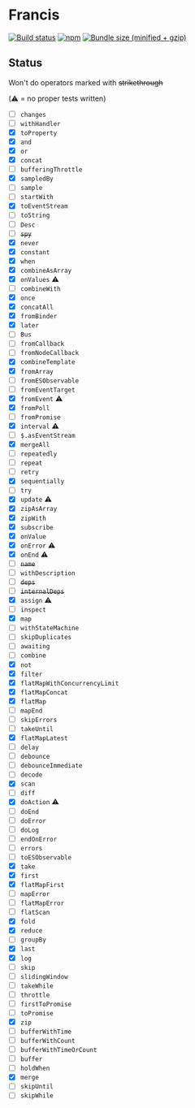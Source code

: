 # Francis

[![Build status](https://img.shields.io/travis/milankinen/francis/master.svg?style=flat-square)](https://travis-ci.org/milankinen/francis)
[![npm](https://img.shields.io/npm/v/francis.svg?style=flat-square)](https://www.npmjs.com/package/francis)
[![Bundle size (minified + gzip)](https://img.shields.io/bundlephobia/minzip/francis.svg?style=flat-square)](https://bundlephobia.com/result?p=francis)

## Status

Won't do operators marked with ~~strikethrough~~

(:warning: = no proper tests written)

- [ ] `changes`
- [ ] `withHandler`
- [x] `toProperty`
- [x] `and`
- [x] `or`
- [x] `concat`
- [ ] `bufferingThrottle`
- [x] `sampledBy`
- [ ] `sample`
- [ ] `startWith`
- [x] `toEventStream`
- [ ] `toString`
- [ ] `Desc`
- [ ] ~~`spy`~~
- [x] `never`
- [x] `constant`
- [x] `when`
- [x] `combineAsArray`
- [x] `onValues` :warning:
- [ ] `combineWith`
- [x] `once`
- [x] `concatAll`
- [x] `fromBinder`
- [x] `later`
- [ ] `Bus`
- [ ] `fromCallback`
- [ ] `fromNodeCallback`
- [x] `combineTemplate`
- [x] `fromArray`
- [ ] `fromESObservable`
- [ ] `fromEventTarget`
- [x] `fromEvent` :warning:
- [x] `fromPoll`
- [ ] `fromPromise`
- [x] `interval` :warning:
- [ ] `$.asEventStream`
- [x] `mergeAll`
- [ ] `repeatedly`
- [ ] `repeat`
- [ ] `retry`
- [x] `sequentially`
- [ ] `try`
- [x] `update` :warning:
- [x] `zipAsArray`
- [x] `zipWith`
- [x] `subscribe`
- [x] `onValue`
- [x] `onError` :warning:
- [x] `onEnd` :warning:
- [ ] ~~`name`~~
- [ ] `withDescription`
- [ ] ~~`deps`~~
- [ ] ~~`internalDeps`~~
- [x] `assign` :warning:
- [ ] `inspect`
- [x] `map`
- [ ] `withStateMachine`
- [ ] `skipDuplicates`
- [ ] `awaiting`
- [ ] `combine`
- [x] `not`
- [x] `filter`
- [x] `flatMapWithConcurrencyLimit`
- [x] `flatMapConcat`
- [x] `flatMap`
- [ ] `mapEnd`
- [ ] `skipErrors`
- [ ] `takeUntil`
- [x] `flatMapLatest`
- [ ] `delay`
- [ ] `debounce`
- [ ] `debounceImmediate`
- [ ] `decode`
- [x] `scan`
- [ ] `diff`
- [x] `doAction` :warning:
- [ ] `doEnd`
- [ ] `doError`
- [ ] `doLog`
- [ ] `endOnError`
- [ ] `errors`
- [ ] `toESObservable`
- [x] `take`
- [x] `first`
- [x] `flatMapFirst`
- [ ] `mapError`
- [ ] `flatMapError`
- [ ] `flatScan`
- [x] `fold`
- [x] `reduce`
- [ ] `groupBy`
- [x] `last`
- [x] `log`
- [ ] `skip`
- [ ] `slidingWindow`
- [ ] `takeWhile`
- [ ] `throttle`
- [ ] `firstToPromise`
- [ ] `toPromise`
- [x] `zip`
- [ ] `bufferWithTime`
- [ ] `bufferWithCount`
- [ ] `bufferWithTimeOrCount`
- [ ] `buffer`
- [ ] `holdWhen`
- [x] `merge`
- [ ] `skipUntil`
- [ ] `skipWhile`
